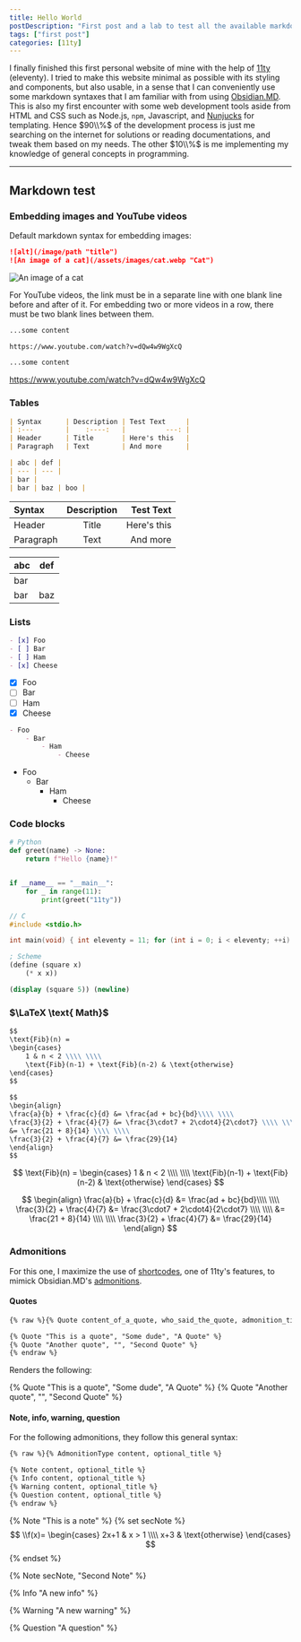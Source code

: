 ```yaml
---
title: Hello World
postDescription: "First post and a lab to test all the available markdown stuff that I can do with 11ty together with my custom configurations."
tags: ["first post"]
categories: [11ty]
---
```


I finally finished this first personal website of mine with the help of [11ty](https://11ty.dev) (eleventy). I tried to make this website minimal as possible with its styling and components, but also usable, in a sense that I can conveniently use some markdown syntaxes that I am familiar with from using [Obsidian.MD](https://obsidian.md). This is also my first encounter with some web development tools aside from HTML and CSS such as Node.js, `npm`, Javascript, and [Nunjucks](https://mozilla.github.io/nunjucks/) for templating. Hence $90\\%$ of the development process is just me searching on the internet for solutions or reading documentations, and tweak them based on my needs. The other $10\\%$ is me implementing my knowledge of general concepts in programming.

---

## Markdown test

### Embedding images and YouTube videos

Default markdown syntax for embedding images:

```md
![alt](/image/path "title")
![An image of a cat](/assets/images/cat.webp "Cat")
```

![An image of a cat](/assets/images/cat.webp "Cat")

For YouTube videos, the link must be in a separate line with one blank line before and after of it. For embedding two or more videos in a row, there must be two blank lines between them.

```md
...some content

https://www.youtube.com/watch?v=dQw4w9WgXcQ

...some content
```

https://www.youtube.com/watch?v=dQw4w9WgXcQ

### Tables

```md
| Syntax      | Description | Test Text     |
| :---        |    :----:   |          ---: |
| Header      | Title       | Here's this   |
| Paragraph   | Text        | And more      |

| abc | def |
| --- | --- |
| bar |
| bar | baz | boo |
```

| Syntax      | Description | Test Text     |
| :---        |    :----:   |          ---: |
| Header      | Title       | Here's this   |
| Paragraph   | Text        | And more      |

| abc | def |
| --- | --- |
| bar |
| bar | baz | boo |

### Lists

```md
- [x] Foo
- [ ] Bar
- [ ] Ham
- [x] Cheese
```

- [x] Foo
- [ ] Bar
- [ ] Ham
- [x] Cheese

```md
- Foo
    - Bar
        - Ham
            - Cheese
```

- Foo
    - Bar
        - Ham
            - Cheese

### Code blocks

```python
# Python
def greet(name) -> None:
    return f"Hello {name}!"


if __name__ == "__main__":
    for _ in range(11): 
        print(greet("11ty"))
```

```c
// C
#include <stdio.h>

int main(void) { int eleventy = 11; for (int i = 0; i < eleventy; ++i) { printf("Hello %dty!\n", eleventy); } return 0; }
```

```scheme
; Scheme
(define (square x)
    (* x x))

(display (square 5)) (newline)
```

### $\LaTeX \text{ Math}$

```md
$$
\text{Fib}(n) =
\begin{cases}
    1 & n < 2 \\\\ \\\\
    \text{Fib}(n-1) + \text{Fib}(n-2) & \text{otherwise}
\end{cases}
$$

$$
\begin{align}
\frac{a}{b} + \frac{c}{d} &= \frac{ad + bc}{bd}\\\\ \\\\
\frac{3}{2} + \frac{4}{7} &= \frac{3\cdot7 + 2\cdot4}{2\cdot7} \\\\ \\\\
&= \frac{21 + 8}{14} \\\\ \\\\
\frac{3}{2} + \frac{4}{7} &= \frac{29}{14}
\end{align}
$$
```

$$
\text{Fib}(n) =
\begin{cases}
    1 & n < 2 \\\\ \\\\
    \text{Fib}(n-1) + \text{Fib}(n-2) & \text{otherwise}
\end{cases}
$$

$$
\begin{align}
\frac{a}{b} + \frac{c}{d} &= \frac{ad + bc}{bd}\\\\ \\\\
\frac{3}{2} + \frac{4}{7} &= \frac{3\cdot7 + 2\cdot4}{2\cdot7} \\\\ \\\\
&= \frac{21 + 8}{14} \\\\ \\\\
\frac{3}{2} + \frac{4}{7} &= \frac{29}{14}
\end{align}
$$

### Admonitions

For this one, I maximize the use of [shortcodes](https://www.11ty.dev/docs/shortcodes/), one of 11ty's features, to mimick Obsidian.MD's  [admonitions](https://notes.nicolevanderhoeven.com/Obsidian+Admonition).

#### Quotes

```md
{% raw %}{% Quote content_of_a_quote, who_said_the_quote, admonition_title %}

{% Quote "This is a quote", "Some dude", "A Quote" %}
{% Quote "Another quote", "", "Second Quote" %}
{% endraw %}
```

Renders the following:

{% Quote "This is a quote", "Some dude", "A Quote" %}
{% Quote "Another quote", "", "Second Quote" %}

#### Note, info, warning, question

For the following admonitions, they follow this general syntax:

```md
{% raw %}{% AdmonitionType content, optional_title %}

{% Note content, optional_title %}
{% Info content, optional_title %}
{% Warning content, optional_title %}
{% Question content, optional_title %}
{% endraw %}
```

{% Note "This is a note" %}
{% set secNote %}
$$
\\f(x)=
\begin{cases}
    2x+1 & x > 1 \\\\
    x+3 & \text{otherwise}
\end{cases}
$$
{% endset %}

{% Note secNote, "Second Note" %}

{% Info "A new info" %}

{% Warning "A new warning" %}

{% Question "A question" %}
